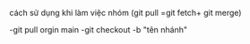 cách sử dụng khi làm việc nhóm (git pull =git fetch+ git merge)

-git pull orgin main 
-git checkout -b "tên nhánh"

